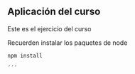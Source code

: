 ## Aplicación del curso

Este es el ejercicio del curso

Recuerden instalar los paquetes de node

``` 
npm install 

´´´